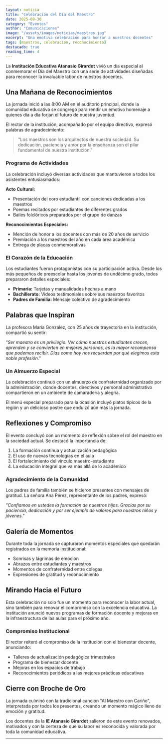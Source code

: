 ```yaml
---
layout: noticia
title: "Celebración del Día del Maestro"
date: 2025-09-30
category: "Eventos"
author: "Comunicaciones"
image: "/assets/images/noticias/maestros.jpg"
excerpt: "Una emotiva celebración para honrar a nuestros docentes"
tags: [maestros, celebración, reconocimiento]
destacado: true
reading_time: 4
---
```


La **Institución Educativa Atanasio Girardot** vivió un día especial al conmemorar el Día del Maestro con una serie de actividades diseñadas para reconocer la invaluable labor de nuestros docentes.

## Una Mañana de Reconocimientos

La jornada inició a las 8:00 AM en el auditorio principal, donde la comunidad educativa se congregó para rendir un emotivo homenaje a quienes día a día forjan el futuro de nuestra juventud.

El rector de la institución, acompañado por el equipo directivo, expresó palabras de agradecimiento:

> "Los maestros son los arquitectos de nuestra sociedad. Su dedicación, paciencia y amor por la enseñanza son el pilar fundamental de nuestra institución."

### Programa de Actividades

La celebración incluyó diversas actividades que mantuvieron a todos los asistentes entusiasmados:

**Acto Cultural:**
- Presentación del coro estudiantil con canciones dedicadas a los maestros
- Poemas recitados por estudiantes de diferentes grados
- Bailes folclóricos preparados por el grupo de danzas

**Reconocimientos Especiales:**
- Mención de honor a los docentes con más de 20 años de servicio
- Premiación a los maestros del año en cada área académica
- Entrega de placas conmemorativas

### El Corazón de la Educación

Los estudiantes fueron protagonistas con su participación activa. Desde los más pequeños de preescolar hasta los jóvenes de undécimo grado, todos prepararon detalles especiales:

- **Primaria:** Tarjetas y manualidades hechas a mano
- **Bachillerato:** Videos testimoniales sobre sus maestros favoritos
- **Padres de Familia:** Mensaje colectivo de agradecimiento

## Palabras que Inspiran

La profesora María González, con 25 años de trayectoria en la institución, compartió su sentir:

*"Ser maestro es un privilegio. Ver cómo nuestros estudiantes crecen, aprenden y se convierten en mejores personas, es la mayor recompensa que podemos recibir. Días como hoy nos recuerdan por qué elegimos esta noble profesión."*

### Un Almuerzo Especial

La celebración continuó con un almuerzo de confraternidad organizado por la administración, donde docentes, directivos y personal administrativo compartieron en un ambiente de camaradería y alegría.

El menú especial preparado para la ocasión incluyó platos típicos de la región y un delicioso postre que endulzó aún más la jornada.

## Reflexiones y Compromiso

El evento concluyó con un momento de reflexión sobre el rol del maestro en la sociedad actual. Se destacó la importancia de:

1. La formación continua y actualización pedagógica
2. El uso de nuevas tecnologías en el aula
3. El fortalecimiento del vínculo maestro-estudiante
4. La educación integral que va más allá de lo académico

### Agradecimiento de la Comunidad

Los padres de familia también se hicieron presentes con mensajes de gratitud. La señora Ana Pérez, representante de los padres, expresó:

*"Confiamos en ustedes la formación de nuestros hijos. Gracias por su paciencia, dedicación y por ser ejemplo de valores para nuestros niños y jóvenes."*

## Galería de Momentos

Durante toda la jornada se capturaron momentos especiales que quedarán registrados en la memoria institucional:

- Sonrisas y lágrimas de emoción
- Abrazos entre estudiantes y maestros
- Momentos de confraternidad entre colegas
- Expresiones de gratitud y reconocimiento

## Mirando Hacia el Futuro

Esta celebración no solo fue un momento para reconocer la labor actual, sino también para renovar el compromiso con la excelencia educativa. La institución anunció nuevos programas de formación docente y mejoras en la infraestructura de las aulas para el próximo año.

### Compromiso Institucional

El rector reiteró el compromiso de la institución con el bienestar docente, anunciando:

- Talleres de actualización pedagógica trimestrales
- Programa de bienestar docente
- Mejoras en los espacios de trabajo
- Reconocimientos periódicos a las mejores prácticas educativas

## Cierre con Broche de Oro

La jornada culminó con la tradicional canción "Al Maestro con Cariño", interpretada por todos los presentes, creando un momento mágico lleno de emoción y gratitud.

Los docentes de la **IE Atanasio Girardot** salieron de este evento renovados, motivados y con la certeza de que su labor es reconocida y valorada por toda la comunidad educativa.

---